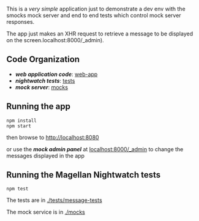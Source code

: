 This is a *very simple* application just to demonstrate a dev env with the smocks mock server and end to end tests which control mock server responses.

The app just makes an XHR request to retrieve a message to be displayed on the screen.localhost:8000/_admin).


Code Organization
-----------------
* ***web application code***: [web-app](./web-app)
* ***nightwatch tests***: [tests](./tests)
* ***mock server***: [mocks](./mocks)


Running the app
---------------
```
npm install
npm start
```
then browse to [http://localhost:8080](http://localhost:8080)

or use the ***mock admin panel*** at [localhost:8000/_admin](http://localhost:8000/_admin) to change the messages displayed in the app


Running the Magellan Nightwatch tests
-------------------------------------
```
npm test
```
The tests are in [./tests/message-tests](./tests/message-tests)

The mock service is in [./mocks](./mocks)
